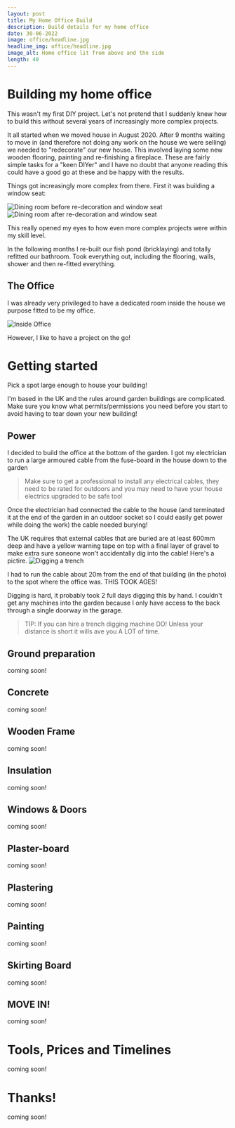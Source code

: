 ```yaml
---
layout: post
title: My Home Office Build
description: Build details for my home office
date: 30-06-2022
image: office/headline.jpg
headline_img: office/headline.jpg
image_alt: Home office lit from above and the side
length: 40
---
```


# Building my home office

This wasn't my first DIY project. Let's not pretend that I suddenly knew how to build this without several years of increasingly
more complex projects.

It all started when we moved house in August 2020. After 9 months waiting to move in (and therefore not doing any work on the 
house we were selling) we needed to "redecorate" our new house. This involved laying some new wooden flooring, painting and 
re-finishing a fireplace. These are fairly simple tasks for a "keen DIYer" and I have no doubt that anyone reading this 
could have a good go at these and be happy with the results.

Things got increasingly more complex from there. First it was building a window seat:

![Dining room before re-decoration and window seat](/images/office/window-seat-before.jpg)
![Dining room after re-decoration and window seat](/images/office/window-seat-after.jpg)

This really opened my eyes to how even more complex projects were within my skill level.

In the following months I re-built our fish pond (bricklaying) and totally refitted our bathroom. Took everything out, including the 
flooring, walls, shower and then re-fitted everything.

## The Office

I was already very privileged to have a dedicated room inside the house we purpose fitted to be my office. 

![Inside Office](/images/office/inside-office.jpg)

However, I like to have a project on the go!

# Getting started

Pick a spot large enough to house your building! 

I'm based in the UK and the rules around garden buildings are complicated. Make sure you know what permits/permissions you need
before you start to avoid having to tear down your new building!

## Power
I decided to build the office at the bottom of the garden. I got my electrician to run a large armoured cable from the fuse-board
in the house down to the garden 

 > Make sure to get a professional to install any electrical cables, they need to be rated for outdoors and you may need
 > to have your house electrics upgraded to be safe too!
 
Once the electrician had connected the cable to the house (and terminated it at the end of the garden in an outdoor socket 
so I could easily get power while doing the work) the cable needed burying!

The UK requires that external cables that are buried are at least 600mm deep and have a yellow warning tape on top with a final layer of 
gravel to make extra sure soneone won't accidentally dig into the cable! Here's a pictire.
![Digging a trench](/images/office/trench.jpg)

I had to run the cable about 20m from the end of that building (in the photo) to the spot where the office was. THIS TOOK AGES!

Digging is hard, it probably took 2 full days digging this by hand. I couldn't get any machines into the garden because I only have access
to the back through a single doorway in the garage.

> TIP: If you can hire a trench digging machine DO! Unless your distance is short it wills ave you A LOT of time.

## Ground preparation
coming soon!
## Concrete
coming soon!
## Wooden Frame
coming soon!
## Insulation
coming soon!
## Windows & Doors
coming soon!
## Plaster-board
coming soon!
## Plastering
coming soon!
## Painting
coming soon!
## Skirting Board
coming soon!
## MOVE IN!
coming soon!
# Tools, Prices and Timelines
coming soon!
# Thanks!
coming soon!
